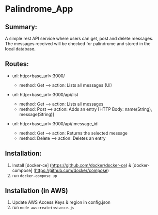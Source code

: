 # Palindrome_App

## Summary:
A simple rest API service where users can get, post and delete messages. The messages received will be checked for palindrome and stored in the local database.

## Routes:
* url: http:<base_url>:3000/
  - method: Get --> action: Lists all messages (UI)

* url: http:<base_url>:3000/api/list
  - method: Get --> action: Lists all messages
  - method: Post --> action: Adds an entry [HTTP Body: name(String), message(String)]

* url: http:<base_url>:3000/api/:message_id
  - method: Get --> action: Returns the selected message
  - method: Delete --> action: Deletes an entry

## Installation:
1. Install [docker-ce] (https://github.com/docker/docker-ce) & [docker-compose] (https://github.com/docker/compose)
2. run `docker-compose up`

## Installation (in AWS)
1. Update AWS Access Keys & region in config.json
2. run `node awscreateinstance.js`
